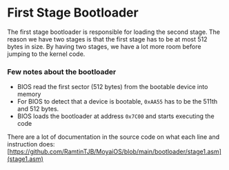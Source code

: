 # First Stage Bootloader
The first stage bootloader is responsible for loading the second stage. The reason we have two stages is that the first stage has to be at most 512 bytes in size. By having two stages, we have a lot more room before jumping to the kernel code.

### Few notes about the bootloader
- BIOS read the first sector (512 bytes) from the bootable device into memory
- For BIOS to detect that a device is bootable, `0xAA55` has to be the 511th and 512 bytes.
- BIOS loads the bootloader at address `0x7C00` and starts executing the code 

There are a lot of documentation in the source code on what each line and instruction does: [https://github.com/RamtinTJB/MoyaiOS/blob/main/bootloader/stage1.asm](stage1.asm)
